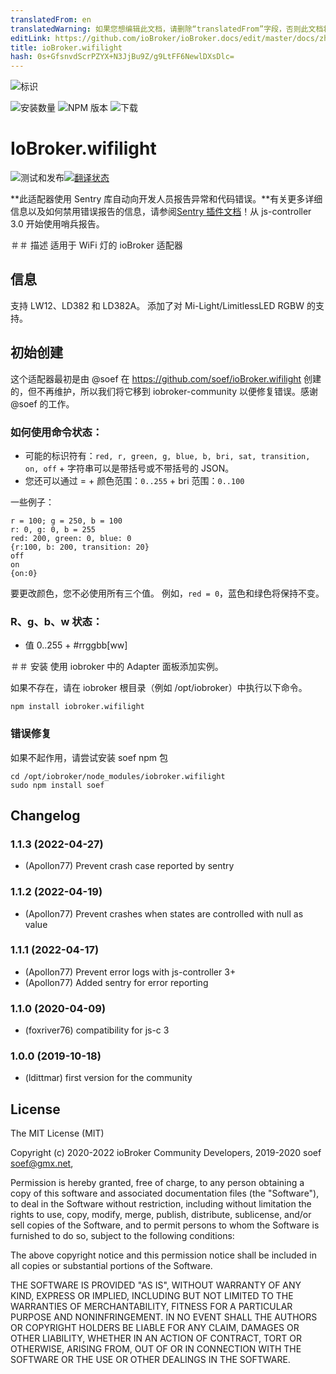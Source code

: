 ```yaml
---
translatedFrom: en
translatedWarning: 如果您想编辑此文档，请删除“translatedFrom”字段，否则此文档将再次自动翻译
editLink: https://github.com/ioBroker/ioBroker.docs/edit/master/docs/zh-cn/adapterref/iobroker.wifilight/README.md
title: ioBroker.wifilight
hash: 0s+GfsnvdScrPZYX+N3JjBu9Z/g9LtFF6NewlDXsDlc=
---
```

![标识](../../../en/adapterref/iobroker.wifilight/admin/wifilight.png)

![安装数量](http://iobroker.live/badges/wifilight-stable.svg)
![NPM 版本](http://img.shields.io/npm/v/iobroker.wifilight.svg)
![下载](https://img.shields.io/npm/dm/iobroker.wifilight.svg)

# IoBroker.wifilight
![测试和发布](https://github.com/iobroker-community-adapters/iobroker.wifilight/workflows/Test%20and%20Release/badge.svg)[![翻译状态](https://weblate.iobroker.net/widgets/adapters/-/wifilight/svg-badge.svg)](https://weblate.iobroker.net/engage/adapters/?utm_source=widget)

**此适配器使用 Sentry 库自动向开发人员报告异常和代码错误。**有关更多详细信息以及如何禁用错误报告的信息，请参阅[Sentry 插件文档](https://github.com/ioBroker/plugin-sentry#plugin-sentry)！从 js-controller 3.0 开始使用哨兵报告。

＃＃ 描述
适用于 WiFi 灯的 ioBroker 适配器

## 信息
支持 LW12、LD382 和 LD382A。
添加了对 Mi-Light/LimitlessLED RGBW 的支持。

## 初始创建
这个适配器最初是由 @soef 在 https://github.com/soef/ioBroker.wifilight 创建的，但不再维护，所以我们将它移到 iobroker-community 以便修复错误。感谢@soef 的工作。

### 如何使用命令状态：
+ 可能的标识符有：``red, r, green, g, blue, b, bri, sat, transition, on, off`` + 字符串可以是带括号或不带括号的 JSON。
+ 您还可以通过 = + 颜色范围：```0..255``` + bri 范围：``0..100``

一些例子：

```
r = 100; g = 250, b = 100
r: 0, g: 0, b = 255
red: 200, green: 0, blue: 0
{r:100, b: 200, transition: 20}
off
on
{on:0}
```

要更改颜色，您不必使用所有三个值。
例如，``` red = 0 ```，蓝色和绿色将保持不变。

### R、g、b、w 状态：
+ 值 0..255 + \#rrggbb[ww]

＃＃ 安装
使用 iobroker 中的 Adapter 面板添加实例。

如果不存在，请在 iobroker 根目录（例如 /opt/iobroker）中执行以下命令。

```
npm install iobroker.wifilight
```

### 错误修复
如果不起作用，请尝试安装 soef npm 包

```
cd /opt/iobroker/node_modules/iobroker.wifilight
sudo npm install soef
```

## Changelog
### 1.1.3 (2022-04-27)
* (Apollon77) Prevent crash case reported by sentry

### 1.1.2 (2022-04-19)
* (Apollon77) Prevent crashes when states are controlled with null as value

### 1.1.1 (2022-04-17)
* (Apollon77) Prevent error logs with js-controller 3+
* (Apollon77) Added sentry for error reporting

### 1.1.0 (2020-04-09)
* (foxriver76) compatibility for js-c 3

### 1.0.0 (2019-10-18)
* (ldittmar) first version for the community

## License
The MIT License (MIT)

Copyright (c) 2020-2022 ioBroker Community Developers, 2019-2020 soef <soef@gmx.net>, 

Permission is hereby granted, free of charge, to any person obtaining a copy
of this software and associated documentation files (the "Software"), to deal
in the Software without restriction, including without limitation the rights
to use, copy, modify, merge, publish, distribute, sublicense, and/or sell
copies of the Software, and to permit persons to whom the Software is
furnished to do so, subject to the following conditions:

The above copyright notice and this permission notice shall be included in
all copies or substantial portions of the Software.

THE SOFTWARE IS PROVIDED "AS IS", WITHOUT WARRANTY OF ANY KIND, EXPRESS OR
IMPLIED, INCLUDING BUT NOT LIMITED TO THE WARRANTIES OF MERCHANTABILITY,
FITNESS FOR A PARTICULAR PURPOSE AND NONINFRINGEMENT. IN NO EVENT SHALL THE
AUTHORS OR COPYRIGHT HOLDERS BE LIABLE FOR ANY CLAIM, DAMAGES OR OTHER
LIABILITY, WHETHER IN AN ACTION OF CONTRACT, TORT OR OTHERWISE, ARISING FROM,
OUT OF OR IN CONNECTION WITH THE SOFTWARE OR THE USE OR OTHER DEALINGS IN
THE SOFTWARE.